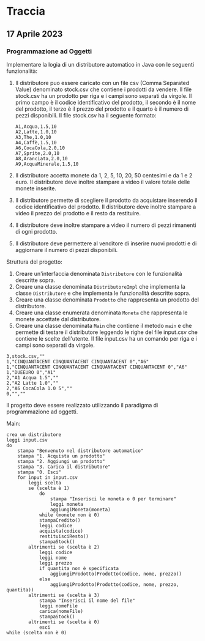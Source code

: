 # Traccia

## 17 Aprile 2023

### Programmazione ad Oggetti

Implementare la logia di un distributore automatico in Java con le seguenti funzionalità:

1. Il distributore puo essere caricato con un file csv (Comma Separated Value) denominato stock.csv che contiene i prodotti da vendere. Il file stock.csv ha un prodotto per riga e i campi sono separati da virgole. Il primo campo è il codice identificativo del prodotto, il secondo è il nome del prodotto, il terzo è il prezzo del prodotto e il quarto è il numero di pezzi disponibili. Il file stock.csv ha il seguente formato:

    ```csv
    A1,Acqua,1.5,10
    A2,Latte,1.0,10
    A3,The,1.0,10
    A4,Caffè,1.5,10
    A6,CocaCola,2.0,10
    A7,Sprite,2.0,10
    A8,Aranciata,2.0,10
    A9,AcquaMinerale,1.5,10
    ```

2. Il distributore accetta monete da 1, 2, 5, 10, 20, 50 centesimi e da 1 e 2 euro. Il distributore deve inoltre stampare a video il valore totale delle monete inserite.

3. Il distributore permette di scegliere il prodotto da acquistare inserendo il codice identificativo del prodotto. Il distributore deve inoltre stampare a video il prezzo del prodotto e il resto da restituire.

4. Il distributore deve inoltre stampare a video il numero di pezzi rimanenti di ogni prodotto.

5. Il distributore deve permettere al venditore di inserire nuovi prodotti e di aggiornare il numero di pezzi disponibili.

Struttura del progetto:

1. Creare un'interfaccia denominata `Distributore` con le funzionalità descritte sopra.
2. Creare una classe denominata `DistributoreImpl` che implementa la classe `Distributore` e che implementa le funzionalità descritte sopra.
3. Creare una classe denominata `Prodotto` che rappresenta un prodotto del distributore.
4. Creare una classe enumerata denominata `Moneta` che rappresenta le monete accettate dal distributore.
5. Creare una classe denominata `Main` che contiene il metodo `main` e che permette di testare il distributore leggendo le righe del file input.csv che contiene le scelte dell'utente. Il file input.csv ha un comando per riga e i campi sono separati da virgole.

```csv
3,stock.csv,""
1,"CINQUANTACENT CINQUANTACENT CINQUANTACENT 0","A6"
1,"CINQUANTACENT CINQUANTACENT CINQUANTACENT CINQUANTACENT 0","A6"
1,"DUEEURO 0","A1"
2,"A1 Acqua 1.5",""
2,"A2 Latte 1.0",""
2,"A6 CocaCola 1.0 5",""
0,"",""
```

Il progetto deve essere realizzato utilizzando il paradigma di programmazione ad oggetti.

Main:

```pseudo
crea un distributore
leggi input.csv
do
    stampa "Benvenuto nel distributore automatico"
    stampa "1. Acquista un prodotto"
    stampa "2. Aggiungi un prodotto"
    stampa "3. Carica il distributore"
    stampa "0. Esci"
    for input in input.csv
        leggi scelta
        se (scelta è 1)
            do
                stampa "Inserisci le moneta o 0 per terminare"
                leggi moneta
                aggiungiMoneta(moneta)
            while (monete non è 0)
            stampaCredito()
            leggi codice
            acquista(codice)
            restituisciResto()
            stampaStock()
        altrimenti se (scelta è 2)
            leggi codice
            leggi nome
            leggi prezzo
            if quantita non è specificata
                aggiungiProdotto(Prodotto(codice, nome, prezzo))
            else
                aggiungiProdotto(Prodotto(codice, nome, prezzo, quantita))
        altrimenti se (scelta è 3)
            stampa "Inserisci il nome del file"
            leggi nomeFile
            carica(nomeFile)
            stampaStock()
        altrimenti se (scelta è 0)
            esci
while (scelta non è 0)
```
